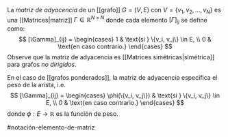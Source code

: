 La _matriz de adyacencia_ de un [[grafo]] $G = (V, E)$ con $V = \{v_1, v_2, \ldots, v_N\}$ es una [[Matrices|matriz]] $\Gamma \in \mathbb{R}^{N \times N}$ donde cada elemento $[\Gamma]_{ij}$ se define como:
$$
[\Gamma]_{ij} = \begin{cases} 
1 & \text{si } \{v_i, v_j\} \in E, \\
0 & \text{en caso contrario.}
\end{cases}
$$
Observe que la matriz de adyacencia es [[Matrices simétricas|simétrica]] para grafos _no dirigidos_.

En el caso de [[grafos ponderados]], la matriz de adyacencia especifica el peso de la arista, i.e. 
$$
[\Gamma]_{ij} = \begin{cases} 
\phi(\{v_i, v_j\}) & \text{si } \{v_i, v_j\} \in E, \\
0 & \text{en caso contrario.}
\end{cases}
$$
donde $\phi: E \rightarrow \mathbb{R}$ es la función de peso.

#notación-elemento-de-matriz